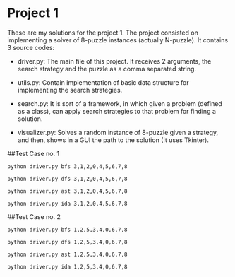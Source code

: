 # Project 1

These are my solutions for the project 1. The project consisted on implementing a solver of 8-puzzle instances (actually N-puzzle). It contains 3 source codes:

* driver.py: The main file of this project. It receives 2 arguments, the search strategy and the puzzle as a comma separated string.

* utils.py: Contain implementation of basic data structure for implementing the search strategies.

* search.py: It is sort of a framework, in which given a problem (defined as a class), can apply search strategies to that problem for finding a solution.

* visualizer.py: Solves a random instance of 8-puzzle given a strategy, and then, shows in a GUI the path to the solution (It uses Tkinter).

##Test Case no. 1


`python driver.py bfs 3,1,2,0,4,5,6,7,8`

`python driver.py dfs 3,1,2,0,4,5,6,7,8`

`python driver.py ast 3,1,2,0,4,5,6,7,8`

`python driver.py ida 3,1,2,0,4,5,6,7,8`


##Test Case no. 2

`python driver.py bfs 1,2,5,3,4,0,6,7,8`

`python driver.py dfs 1,2,5,3,4,0,6,7,8`

`python driver.py ast 1,2,5,3,4,0,6,7,8`

`python driver.py ida 1,2,5,3,4,0,6,7,8`

